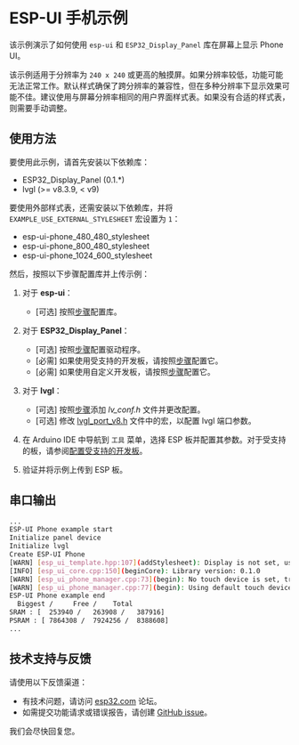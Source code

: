 # ESP-UI 手机示例

该示例演示了如何使用 `esp-ui` 和 `ESP32_Display_Panel` 库在屏幕上显示 Phone UI。

该示例适用于分辨率为 `240 x 240` 或更高的触摸屏。如果分辨率较低，功能可能无法正常工作。默认样式确保了跨分辨率的兼容性，但在多种分辨率下显示效果可能不佳。建议使用与屏幕分辨率相同的用户界面样式表。如果没有合适的样式表，则需要手动调整。

## 使用方法

要使用此示例，请首先安装以下依赖库：

- ESP32_Display_Panel (0.1.*)
- lvgl (>= v8.3.9, < v9)

要使用外部样式表，还需安装以下依赖库，并将 `EXAMPLE_USE_EXTERNAL_STYLESHEET` 宏设置为 `1`：

- esp-ui-phone_480_480_stylesheet
- esp-ui-phone_800_480_stylesheet
- esp-ui-phone_1024_600_stylesheet

然后，按照以下步骤配置库并上传示例：

1. 对于 **esp-ui**：

    - [可选] 按照[步骤](../../../docs/how_to_use.md#configuration-instructions-1)配置库。

2. 对于 **ESP32_Display_Panel**：

    - [可选] 按照[步骤](https://github.com/esp-arduino-libs/ESP32_Display_Panel?tab=readme-ov-file#configuring-drivers)配置驱动程序。
    - [必需] 如果使用受支持的开发板，请按照[步骤](https://github.com/esp-arduino-libs/ESP32_Display_Panel?tab=readme-ov-file#using-supported-development-boards)配置它。
    - [必需] 如果使用自定义开发板，请按照[步骤](https://github.com/esp-arduino-libs/ESP32_Display_Panel?tab=readme-ov-file#using-custom-development-boards)配置它。

3. 对于 **lvgl**：

    - [可选] 按照[步骤](https://github.com/esp-arduino-libs/ESP32_Display_Panel?tab=readme-ov-file#configuring-lvgl)添加 *lv_conf.h* 文件并更改配置。
    - [可选] 修改 [lvgl_port_v8.h](./lvgl_port_v8.h) 文件中的宏，以配置 lvgl 端口参数。

4. 在 Arduino IDE 中导航到 `工具` 菜单，选择 ESP 板并配置其参数。对于受支持的板，请参阅[配置受支持的开发板](https://github.com/esp-arduino-libs/ESP32_Display_Panel?tab=readme-ov-file#configuring-supported-development-boards)。
5. 验证并将示例上传到 ESP 板。

## 串口输出

```bash
...
ESP-UI Phone example start
Initialize panel device
Initialize lvgl
Create ESP-UI Phone
[WARN] [esp_ui_template.hpp:107](addStylesheet): Display is not set, use default display
[INFO] [esp_ui_core.cpp:150](beginCore): Library version: 0.1.0
[WARN] [esp_ui_phone_manager.cpp:73](begin): No touch device is set, try to use default touch device
[WARN] [esp_ui_phone_manager.cpp:77](begin): Using default touch device(@0x0x3fcede40)
ESP-UI Phone example end
  Biggest /     Free /    Total
SRAM : [  253940 /   263908 /   387916]
PSRAM : [ 7864308 /  7924256 /  8388608]
...
```

## 技术支持与反馈

请使用以下反馈渠道：

- 有技术问题，请访问 [esp32.com](https://esp32.com/viewforum.php?f=35) 论坛。
- 如需提交功能请求或错误报告，请创建 [GitHub issue](https://github.com/espressif/esp-ui/issues)。

我们会尽快回复您。
